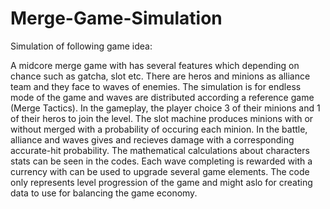 # Merge-Game-Simulation

Simulation of following game idea: 

A midcore merge game with has several features which depending on chance such as gatcha, slot etc. 
There are heros and minions as alliance team and they face to waves of enemies.
The simulation is for endless mode of the game and waves are distributed according a reference game (Merge Tactics). 
In the gameplay, the player choice 3 of their minions and 1 of their heros to join the level. 
The slot machine produces minions with or without merged with a probability of occuring each minion.
In the battle, alliance and waves gives and recieves damage with a corresponding accurate-hit probability. 
The mathematical calculations about characters stats can be seen in the codes.
Each wave completing is rewarded with a currency with can be used to upgrade several game elements.
The code only represents level progression of the game and might aslo for creating data to use for balancing the game economy.
